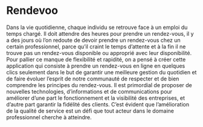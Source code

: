 # Rendevoo
Dans la vie quotidienne, chaque individu se retrouve face à un emploi du temps chargé. Il doit
attendre des heures pour prendre un rendez-vous, il y a des jours où l’on redoute de devoir
prendre un rendez-vous chez un certain professionnel, parce qu’il craint le temps d’attente et à
la fin il ne trouve pas un rendez-vous disponible ou approprié avec leur disponibilité. Pour
pallier ce manque de flexibilité et rapidité, on a pensé à créer cette application qui consiste à
prendre un rendez-vous en ligne en quelques clics seulement dans le but de garantir une
meilleure gestion du quotidien et de faire évoluer l’esprit de notre communauté de respecter et
de bien comprendre les principes du rendez-vous.
Il est primordial de proposer de nouvelles technologies, d’informations et de communications
pour améliorer d’une part le fonctionnement et la visibilité des entreprises, et d’autre part
garantir la fidélité des clients. C’est évident que l’amélioration de la qualité de service est un
défi que tout acteur dans le domaine professionnel cherche à atteindre.
